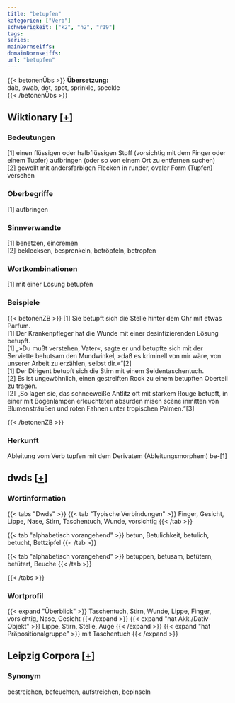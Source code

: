 ```yaml
---
title: "betupfen"
kategorien: ["Verb"]
schwierigkeit: ["k2", "h2", "r19"]
tags:
series:
mainDornseiffs:
domainDornseiffs:
url: "betupfen"
---
```


{{< betonenÜbs >}}
**Übersetzung:**  
dab, swab, dot, spot, sprinkle, speckle  
{{< /betonenÜbs >}}

## Wiktionary [[+](https://de.wiktionary.org/wiki/betupfen)]

### Bedeutungen
[1] einen flüssigen oder halbflüssigen Stoff (vorsichtig mit dem Finger oder einem Tupfer) aufbringen (oder so von einem Ort zu entfernen suchen)  
[2] gewollt mit andersfarbigen Flecken in runder, ovaler Form (Tupfen) versehen  

### Oberbegriffe
[1] aufbringen  

### Sinnverwandte
[1] benetzen, eincremen  
[2] beklecksen, besprenkeln, betröpfeln, betropfen  

### Wortkombinationen
[1] mit einer Lösung betupfen  

### Beispiele
{{< betonenZB >}}
[1] Sie betupft sich die Stelle hinter dem Ohr mit etwas Parfum.  
[1] Der Krankenpfleger hat die Wunde mit einer desinfizierenden Lösung betupft.  
[1] „»Du mußt verstehen, Vater«, sagte er und betupfte sich mit der Serviette behutsam den Mundwinkel, »daß es kriminell von mir wäre, von unserer Arbeit zu erzählen, selbst dir.«“[2]  
[1] Der Dirigent betupft sich die Stirn mit einem Seidentaschentuch.  
[2] Es ist ungewöhnlich, einen gestreiften Rock zu einem betupften Oberteil zu tragen.  
[2] „So lagen sie, das schneeweiße Antlitz oft mit starkem Rouge betupft, in einer mit Bogenlampen erleuchteten absurden misen scène inmitten von Blumensträußen und roten Fahnen unter tropischen Palmen.“[3]  

{{< /betonenZB >}}
### Herkunft
Ableitung vom Verb tupfen mit dem Derivatem (Ableitungsmorphem) be-[1]  



## dwds [[+](https://www.dwds.de/wb/betupfen)]

### Wortinformation
{{< tabs "Dwds" >}}
{{< tab "Typische Verbindungen" >}}
Finger, Gesicht, Lippe, Nase, Stirn, Taschentuch, Wunde, vorsichtig
{{< /tab >}}

{{< tab "alphabetisch vorangehend" >}}
betun, Betulichkeit, betulich, betucht, Bettzipfel
{{< /tab >}}

{{< tab "alphabetisch vorangehend" >}}
betuppen, betusam, betütern, betütert, Beuche
{{< /tab >}}

{{< /tabs >}}

### Wortprofil
{{< expand "Überblick" >}} Taschentuch, Stirn, Wunde, Lippe, Finger, vorsichtig, Nase, Gesicht {{< /expand >}}
{{< expand "hat Akk./Dativ-Objekt" >}} Lippe, Stirn, Stelle, Auge {{< /expand >}}
{{< expand "hat Präpositionalgruppe" >}} mit Taschentuch {{< /expand >}}

## Leipzig Corpora [[+](https://corpora.uni-leipzig.de/en/res?word=betupfen&corpusId=deu_newscrawl-public_2018)]


### Synonym
bestreichen, befeuchten, aufstreichen, bepinseln

